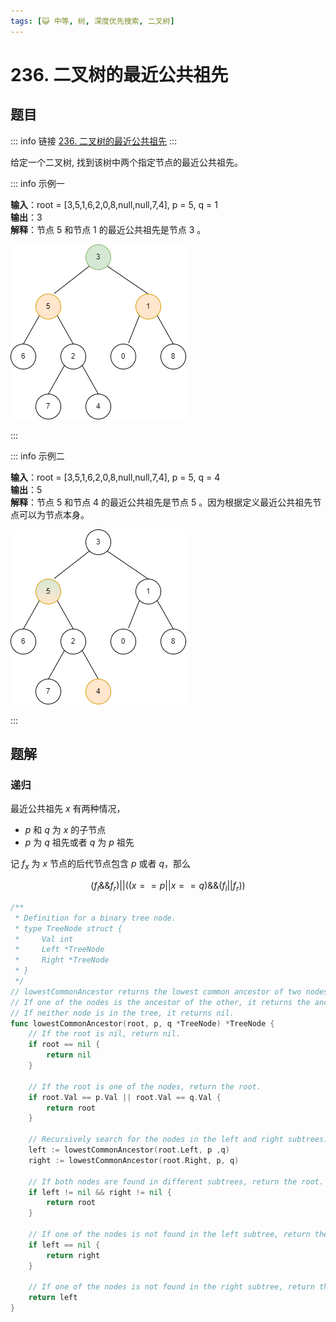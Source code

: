 ```yaml
---
tags: [😺 中等, 树, 深度优先搜索, 二叉树]
---
```


# 236. 二叉树的最近公共祖先

## 题目

::: info 链接
[236. 二叉树的最近公共祖先](https://leetcode.cn/problems/lowest-common-ancestor-of-a-binary-tree/)
:::

给定一个二叉树, 找到该树中两个指定节点的最近公共祖先。

::: info 示例一

**输入**：root = [3,5,1,6,2,0,8,null,null,7,4], p = 5, q = 1  
**输出**：3  
**解释**：节点 5 和节点 1 的最近公共祖先是节点 3 。

![236_示例一](images/236_示例一.drawio.png)

:::

::: info 示例二

**输入**：root = [3,5,1,6,2,0,8,null,null,7,4], p = 5, q = 4  
**输出**：5  
**解释**：节点 5 和节点 4 的最近公共祖先是节点 5 。因为根据定义最近公共祖先节点可以为节点本身。

![236_示例二](images/236_示例二.drawio.png)

:::

## 题解

### 递归

最近公共祖先 $x$ 有两种情况，

- $p$ 和 $q$ 为 $x$ 的子节点
- $p$ 为 $q$ 祖先或者 $q$ 为 $p$ 祖先

记 $f_x$ 为 $x$ 节点的后代节点包含 $p$ 或者 $q$，那么

$$
(f_l \&\& f_r) || ((x == p || x==q) \&\& (f_l || f_r))
$$

```go
/**
 * Definition for a binary tree node.
 * type TreeNode struct {
 *     Val int
 *     Left *TreeNode
 *     Right *TreeNode
 * }
 */
// lowestCommonAncestor returns the lowest common ancestor of two nodes in a binary tree.
// If one of the nodes is the ancestor of the other, it returns the ancestor node.
// If neither node is in the tree, it returns nil.
func lowestCommonAncestor(root, p, q *TreeNode) *TreeNode {
    // If the root is nil, return nil.
    if root == nil {
        return nil
    }

    // If the root is one of the nodes, return the root.
    if root.Val == p.Val || root.Val == q.Val {
        return root
    }

    // Recursively search for the nodes in the left and right subtrees.
    left := lowestCommonAncestor(root.Left, p ,q)
    right := lowestCommonAncestor(root.Right, p, q)

    // If both nodes are found in different subtrees, return the root.
    if left != nil && right != nil {
        return root
    }

    // If one of the nodes is not found in the left subtree, return the right subtree.
    if left == nil {
        return right
    }

    // If one of the nodes is not found in the right subtree, return the left subtree.
    return left
}
```
